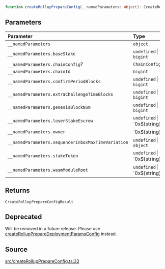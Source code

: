 ```ts
function createRollupPrepareConfig(__namedParameters: object): CreateRollupPrepareConfigResult;
```

## Parameters

| Parameter                                          | Type                             |
| :------------------------------------------------- | :------------------------------- |
| `__namedParameters`                                | `object`                         |
| `__namedParameters.baseStake`                      | `undefined` \| `bigint`          |
| `__namedParameters.chainConfig`?                   | `ChainConfig`                    |
| `__namedParameters.chainId`                        | `bigint`                         |
| `__namedParameters.confirmPeriodBlocks`            | `undefined` \| `bigint`          |
| `__namedParameters.extraChallengeTimeBlocks`       | `undefined` \| `bigint`          |
| `__namedParameters.genesisBlockNum`                | `undefined` \| `bigint`          |
| `__namedParameters.loserStakeEscrow`               | `undefined` \| \`0x$\{string\}\` |
| `__namedParameters.owner`                          | \`0x$\{string\}\`                |
| `__namedParameters.sequencerInboxMaxTimeVariation` | `undefined` \| `object`          |
| `__namedParameters.stakeToken`                     | `undefined` \| \`0x$\{string\}\` |
| `__namedParameters.wasmModuleRoot`                 | `undefined` \| \`0x$\{string\}\` |

## Returns

`CreateRollupPrepareConfigResult`

## Deprecated

Will be removed in a future release. Please use [createRollupPrepareDeploymentParamsConfig](../../createRollupPrepareDeploymentParamsConfig/functions/createRollupPrepareDeploymentParamsConfig.md) instead.

## Source

[src/createRollupPrepareConfig.ts:33](https://github.com/OffchainLabs/arbitrum-orbit-sdk/blob/efea61c53fc08d3a6a336315cc447bc7613aada5/src/createRollupPrepareConfig.ts#L33)
